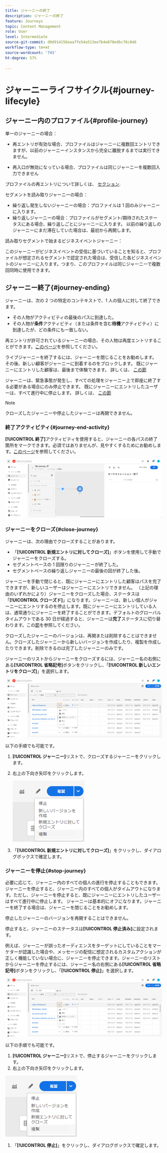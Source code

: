 ```yaml
---
title: ジャーニーの終了
description: ジャーニーの終了
feature: Journeys
topic: Content Management
role: User
level: Intermediate
source-git-commit: d0d914156eaa7fe54a513ee7b4e870edbc76c846
workflow-type: tm+mt
source-wordcount: '743'
ht-degree: 57%

---
```


# ジャーニーライフサイクル{#journey-lifecyle}

## ジャーニー内のプロファイル{#profile-journey}

単一のジャーニーの場合：

* 再エントリが有効な場合、プロファイルはジャーニーに複数回エントリできますが、以前のジャーニーインスタンスから完全に離脱するまでは実行できません。

* 再入口が無効になっている場合、プロファイルは同じジャーニーを複数回入力できません

プロファイルの再エントリについて詳しくは、 [セクション](../building-journeys/journey-gs.md#change-properties).

セグメントを読み取りジャーニーの場合：

* 繰り返し発生しないジャーニーの場合：プロファイルは 1 回のみジャーニーに入ります。
* 繰り返しジャーニーの場合：プロファイルがセグメント/期待されたステータスにある場合、繰り返しごとにジャーニーに入ります。 以前の繰り返しのジャーニーにまだ滞在していた場合は、最初から再開します。

読み取りセグメントで始まるビジネスイベントジャーニー：

このジャーニーがビジネスイベントの受信に基づいていることを知ると、プロファイルが想定されるセグメントで認定された場合は、受信した各ビジネスイベントのジャーニーに入ります。つまり、このプロファイルは同じジャーニーで複数回同時に使用できます。

## ジャーニー終了{#journey-ending}

ジャーニーは、次の 2 つの特定のコンテキストで、1 人の個人に対して終了できます。

* その人物がアクティビティの最後のパスに到達した。
* その人物が&#x200B;**条件**&#x200B;アクティビティ（または条件を含む&#x200B;**待機**&#x200B;アクティビティ）に到達したが、どの条件にも一致しない。

再エントリが許可されているジャーニーの場合、その人物は再度エントリすることができます。[このページ](../building-journeys/journey-gs.md#change-properties)を参照してください。

ライブジャーニーを終了するには、ジャーニーを閉じることをお勧めします。 その後、新しい顧客がジャーニーに到着するのをブロックします。 既にジャーニーにエントリした顧客は、最後まで体験できます。 詳しくは、 [この節](../building-journeys/journey-end.md#close-journey)

ジャーニーは、緊急事態が発生し、すべての処理をジャーニー上で即座に終了する必要がある場合にのみ停止できます。 既にジャーニーにエントリしたユーザーは、すべて進行中に停止します。 詳しくは、 [この節](../building-journeys/journey-end.md#stop-journey)

>[!NOTE]
>
>クローズしたジャーニーや停止したジャーニーは再開できません。

<!--

### Journey end tag{#end-tag}

While authoring a journey, an "end node" is displayed at the end of each path. This node cannot be added by a user, cannot be removed and only its label can be changed. It marks the end of each path of the journey. If the journey has several paths, we recommend that you add a label to each end to make reports easier to read. See [this page](../reports/live-report.md).

![](assets/journey-end.png)

-->

### 終了アクティビティ{#journey-end-activity}

**[!UICONTROL 終了]**&#x200B;アクティビティを使用すると、ジャーニーの各パスの終了箇所をマークできます。必須ではありませんが、見やすくするためにお勧めします。[このページ](../building-journeys/end-activity.md)を参照してください。

![](assets/journey54.png)

### ジャーニーをクローズ{#close-journey}

ジャーニーは、次の理由でクローズすることがあります。

* 「**[!UICONTROL 新規エントリに対してクローズ]**」ボタンを使用して手動でジャーニーをクローズする。
* セグメントベースの 1 回限りのジャーニーが終了した。
* セグメントベースの繰り返しジャーニーの最後の回が終了した後。

ジャーニーを手動で閉じると、既にジャーニーにエントリした顧客はパスを完了できますが、新しいユーザーはジャーニーにエントリできません。 （上記の理由のいずれかにより）ジャーニーをクローズした場合、ステータスは「**[!UICONTROL クローズド]**」になります。ジャーニーは、新しい個人がジャーニーにエントリするのを停止します。既にジャーニーにエントリしている人は、通常通りにジャーニーを終了することができます。デフォルトのグローバルタイムアウトである 30 日が経過すると、ジャーニーは&#x200B;**完了**&#x200B;ステータスに切り替わります。この[節](../building-journeys/journey-gs.md#global_timeout)を参照してください。

クローズしたジャーニーのバージョンは、再開または削除することはできません。クローズしたジャーニーから新しいバージョンを作成したり、複製を作成したりできます。削除できるのは完了したジャーニーのみです。

ジャーニーのリストからジャーニーをクローズするには、ジャーニー名の右側にある&#x200B;**[!UICONTROL 省略記号]**&#x200B;ボタンをクリックし、「**[!UICONTROL 新しいエントリをクローズ]**」を選択します。

![](assets/journey-finish-quick-action.png)

以下の手順でも可能です。

1. **[!UICONTROL ジャーニー]**&#x200B;リストで、クローズするジャーニーをクリックします。
1. 右上の下向き矢印をクリックします。

   ![](assets/finish_drop_down_list.png)

1. 「**[!UICONTROL 新規エントリに対してクローズ]**」をクリックし、ダイアログボックスで確定します。

### ジャーニーを停止{#stop-journey}

必要に応じて、ジャーニー内のすべての個人の進行を停止することもできます。ジャーニーを停止すると、ジャーニー内のすべての個人がタイムアウトになります。ただし、ジャーニーを停止すると、既にジャーニーにエントリしたユーザーはすべて進行中に停止します。 ジャーニーは基本的にオフになります。ジャーニーを終了する場合は、ジャーニーを閉じることをお勧めします。

停止したジャーニーのバージョンを再開することはできません。

停止すると、ジャーニーのステータスは&#x200B;**[!UICONTROL 停止済み]**&#x200B;に設定されます。

例えば、ジャーニーが誤ったオーディエンスをターゲットにしていることをマーケターが認識した場合や、メッセージの配信に想定されるカスタムアクションが正しく機能していない場合に、ジャーニーを停止できます。ジャーニーのリストからジャーニーを停止するには、ジャーニー名の右側にある&#x200B;**[!UICONTROL 省略記号]**&#x200B;ボタンをクリックし、「**[!UICONTROL 停止]**」を選択します。

![](assets/journey-finish-quick-action.png)

以下の手順でも可能です。

1. **[!UICONTROL ジャーニー]**&#x200B;リストで、停止するジャーニーをクリックします。
1. 右上の下向き矢印をクリックします。

![](assets/finish_drop_down_list.png)

1. 「**[!UICONTROL 停止]**」をクリックし、ダイアログボックスで確定します。
